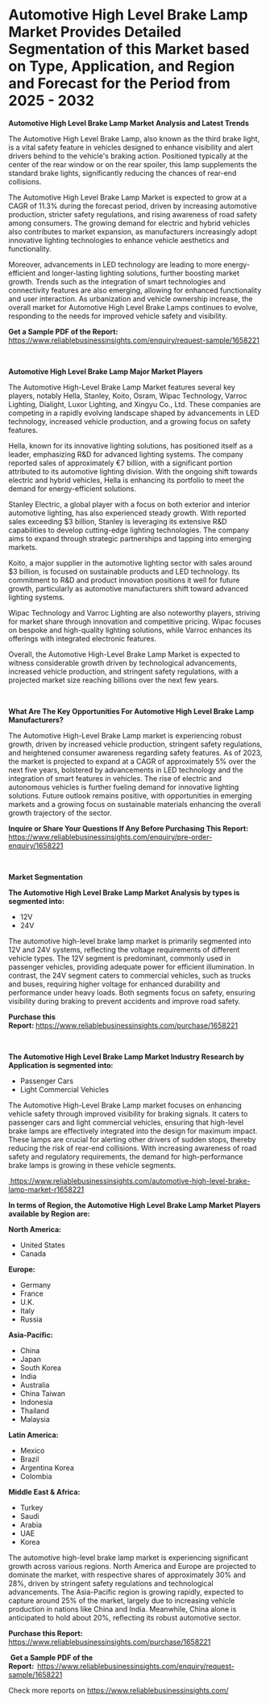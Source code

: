 <p><h1>Automotive High Level Brake Lamp Market Provides Detailed Segmentation of this Market based on Type, Application, and Region and Forecast for the Period from 2025 - 2032</h1></p><p><strong>Automotive High Level Brake Lamp Market Analysis and Latest Trends</strong></p>
<p><p>The Automotive High Level Brake Lamp, also known as the third brake light, is a vital safety feature in vehicles designed to enhance visibility and alert drivers behind to the vehicle's braking action. Positioned typically at the center of the rear window or on the rear spoiler, this lamp supplements the standard brake lights, significantly reducing the chances of rear-end collisions.</p><p>The Automotive High Level Brake Lamp Market is expected to grow at a CAGR of 11.3% during the forecast period, driven by increasing automotive production, stricter safety regulations, and rising awareness of road safety among consumers. The growing demand for electric and hybrid vehicles also contributes to market expansion, as manufacturers increasingly adopt innovative lighting technologies to enhance vehicle aesthetics and functionality. </p><p>Moreover, advancements in LED technology are leading to more energy-efficient and longer-lasting lighting solutions, further boosting market growth. Trends such as the integration of smart technologies and connectivity features are also emerging, allowing for enhanced functionality and user interaction. As urbanization and vehicle ownership increase, the overall market for Automotive High Level Brake Lamps continues to evolve, responding to the needs for improved vehicle safety and visibility.</p></p>
<p><strong>Get a Sample PDF of the Report:&nbsp;</strong> <a href="https://www.reliablebusinessinsights.com/enquiry/request-sample/1658221?utm_campaign=2246&utm_medium=2&utm_source=Github&utm_content=ia&utm_term=23032025&utm_id=automotive-high-level-brake-lamp">https://www.reliablebusinessinsights.com/enquiry/request-sample/1658221</a></p>
<p>&nbsp;</p>
<p><strong>Automotive High Level Brake Lamp Major Market Players</strong></p>
<p><p>The Automotive High-Level Brake Lamp Market features several key players, notably Hella, Stanley, Koito, Osram, Wipac Technology, Varroc Lighting, Dialight, Luxor Lighting, and Xingyu Co., Ltd. These companies are competing in a rapidly evolving landscape shaped by advancements in LED technology, increased vehicle production, and a growing focus on safety features.</p><p>Hella, known for its innovative lighting solutions, has positioned itself as a leader, emphasizing R&D for advanced lighting systems. The company reported sales of approximately €7 billion, with a significant portion attributed to its automotive lighting division. With the ongoing shift towards electric and hybrid vehicles, Hella is enhancing its portfolio to meet the demand for energy-efficient solutions.</p><p>Stanley Electric, a global player with a focus on both exterior and interior automotive lighting, has also experienced steady growth. With reported sales exceeding $3 billion, Stanley is leveraging its extensive R&D capabilities to develop cutting-edge lighting technologies. The company aims to expand through strategic partnerships and tapping into emerging markets.</p><p>Koito, a major supplier in the automotive lighting sector with sales around $3 billion, is focused on sustainable products and LED technology. Its commitment to R&D and product innovation positions it well for future growth, particularly as automotive manufacturers shift toward advanced lighting systems.</p><p>Wipac Technology and Varroc Lighting are also noteworthy players, striving for market share through innovation and competitive pricing. Wipac focuses on bespoke and high-quality lighting solutions, while Varroc enhances its offerings with integrated electronic features.</p><p>Overall, the Automotive High-Level Brake Lamp Market is expected to witness considerable growth driven by technological advancements, increased vehicle production, and stringent safety regulations, with a projected market size reaching billions over the next few years.</p></p>
<p>&nbsp;</p>
<p><strong>What Are The Key Opportunities For Automotive High Level Brake Lamp Manufacturers?</strong></p>
<p><p>The Automotive High-Level Brake Lamp market is experiencing robust growth, driven by increased vehicle production, stringent safety regulations, and heightened consumer awareness regarding safety features. As of 2023, the market is projected to expand at a CAGR of approximately 5% over the next five years, bolstered by advancements in LED technology and the integration of smart features in vehicles. The rise of electric and autonomous vehicles is further fueling demand for innovative lighting solutions. Future outlook remains positive, with opportunities in emerging markets and a growing focus on sustainable materials enhancing the overall growth trajectory of the sector.</p></p>
<p><strong>Inquire or Share Your Questions If Any Before Purchasing This Report:</strong> <a href="https://www.reliablebusinessinsights.com/enquiry/pre-order-enquiry/1658221?utm_campaign=2246&utm_medium=2&utm_source=Github&utm_content=ia&utm_term=23032025&utm_id=automotive-high-level-brake-lamp">https://www.reliablebusinessinsights.com/enquiry/pre-order-enquiry/1658221</a></p>
<p>&nbsp;</p>
<p><strong>Market Segmentation</strong></p>
<p><strong>The Automotive High Level Brake Lamp Market Analysis by types is segmented into:</strong></p>
<p><ul><li>12V</li><li>24V</li></ul></p>
<p><p>The automotive high-level brake lamp market is primarily segmented into 12V and 24V systems, reflecting the voltage requirements of different vehicle types. The 12V segment is predominant, commonly used in passenger vehicles, providing adequate power for efficient illumination. In contrast, the 24V segment caters to commercial vehicles, such as trucks and buses, requiring higher voltage for enhanced durability and performance under heavy loads. Both segments focus on safety, ensuring visibility during braking to prevent accidents and improve road safety.</p></p>
<p><strong>Purchase this Report:&nbsp;</strong><a href="https://www.reliablebusinessinsights.com/purchase/1658221?utm_campaign=2246&utm_medium=2&utm_source=Github&utm_content=ia&utm_term=23032025&utm_id=automotive-high-level-brake-lamp">https://www.reliablebusinessinsights.com/purchase/1658221</a></p>
<p>&nbsp;</p>
<p><strong>The Automotive High Level Brake Lamp Market Industry Research by Application is segmented into:</strong></p>
<p><ul><li>Passenger Cars</li><li>Light Commercial Vehicles</li></ul></p>
<p><p>The Automotive High-Level Brake Lamp market focuses on enhancing vehicle safety through improved visibility for braking signals. It caters to passenger cars and light commercial vehicles, ensuring that high-level brake lamps are effectively integrated into the design for maximum impact. These lamps are crucial for alerting other drivers of sudden stops, thereby reducing the risk of rear-end collisions. With increasing awareness of road safety and regulatory requirements, the demand for high-performance brake lamps is growing in these vehicle segments.</p></p>
<p><a href="https://www.reliablebusinessinsights.com/automotive-high-level-brake-lamp-market-r1658221?utm_campaign=2246&utm_medium=2&utm_source=Github&utm_content=ia&utm_term=23032025&utm_id=automotive-high-level-brake-lamp">&nbsp;https://www.reliablebusinessinsights.com/automotive-high-level-brake-lamp-market-r1658221</a></p>
<p><strong>In terms of Region, the Automotive High Level Brake Lamp Market Players available by Region are:</strong></p>
<p>
    <p> <strong> North America: </strong>
        <ul>
            <li>United States</li>
            <li>Canada</li>
        </ul>
        </p> 
    <p> <strong> Europe: </strong>
        <ul>
            <li>Germany</li>
            <li>France</li>
            <li>U.K.</li>
            <li>Italy</li>
            <li>Russia</li>
        </ul>
        </p> 
    <p> <strong> Asia-Pacific: </strong>
        <ul>
            <li>China</li>
            <li>Japan</li>
            <li>South Korea</li>
            <li>India</li>
            <li>Australia</li>
            <li>China Taiwan</li>
            <li>Indonesia</li>
            <li>Thailand</li>
            <li>Malaysia</li>
        </ul>
        </p> 
    <p> <strong> Latin America: </strong>
        <ul>
            <li>Mexico</li>
            <li>Brazil</li>
            <li>Argentina Korea</li>
            <li>Colombia</li>
        </ul>
        </p> 
    <p> <strong> Middle East & Africa: </strong>
        <ul>
            <li>Turkey</li>
            <li>Saudi</li>
            <li>Arabia</li>
            <li>UAE</li>
            <li>Korea</li>
        </ul>
    </p>
    </p>
<p><p>The automotive high-level brake lamp market is experiencing significant growth across various regions. North America and Europe are projected to dominate the market, with respective shares of approximately 30% and 28%, driven by stringent safety regulations and technological advancements. The Asia-Pacific region is growing rapidly, expected to capture around 25% of the market, largely due to increasing vehicle production in nations like China and India. Meanwhile, China alone is anticipated to hold about 20%, reflecting its robust automotive sector.</p></p>
<p><strong>Purchase this Report: </strong><a href="https://www.reliablebusinessinsights.com/purchase/1658221?utm_campaign=2246&utm_medium=2&utm_source=Github&utm_content=ia&utm_term=23032025&utm_id=automotive-high-level-brake-lamp">https://www.reliablebusinessinsights.com/purchase/1658221</a></p>
<p>&nbsp;<strong>Get a Sample PDF of the Report:&nbsp;&nbsp;</strong><a href="https://www.reliablebusinessinsights.com/enquiry/request-sample/1658221?utm_campaign=2246&utm_medium=2&utm_source=Github&utm_content=ia&utm_term=23032025&utm_id=automotive-high-level-brake-lamp">https://www.reliablebusinessinsights.com/enquiry/request-sample/1658221</a></p>
<p><strong></strong></p>
<p>Check more reports on <a href="https://www.reliablebusinessinsights.com/?utm_campaign=2246&utm_medium=2&utm_source=Github&utm_content=ia&utm_term=23032025&utm_id=automotive-high-level-brake-lamp">https://www.reliablebusinessinsights.com/</a></p>